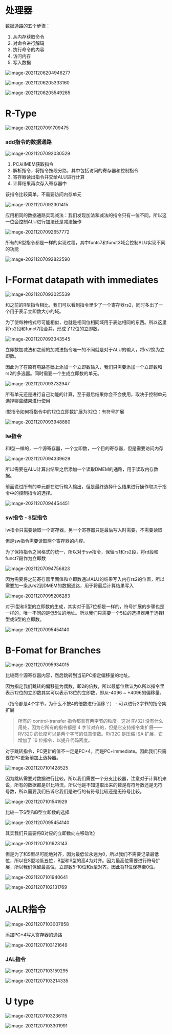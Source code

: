 # 处理器

数据通路的五个步骤：

1. 从内存获取命令
2. 对命令进行解码
3. 执行命令的内容
4. 访问内存
5. 写入数据



![image-20211206204946277](https://raw.githubusercontent.com/RogersLj/Image/master/PicGo/image-20211206204946277.png)

![image-20211206205333160](https://raw.githubusercontent.com/RogersLj/Image/master/PicGo/image-20211206205333160.png)

![image-20211206205549265](https://raw.githubusercontent.com/RogersLj/Image/master/PicGo/image-20211206205549265.png)



# R-Type

![image-20211207091709475](https://raw.githubusercontent.com/RogersLj/Image/master/PicGo/image-20211207091709475.png)



### add指令的数据通路

![image-20211207092030529](https://raw.githubusercontent.com/RogersLj/Image/master/PicGo/image-20211207092030529.png)



1. PC从IMEM获取指令
2. 解析指令，将指令按段分路，其中包括访问的寄存器和控制指令
3. 寄存器读出指令并交给ALU进行计算
4. 计算结果再次存入寄存器中



该指令比较简单，不需要访问内存单元

![image-20211207092301415](https://raw.githubusercontent.com/RogersLj/Image/master/PicGo/image-20211207092301415.png)





应用相同的数据通路实现减法：我们发现加法和减法的指令只有一位不同，所以这一位会控制ALU进行加法还是减法操作

![image-20211207092657772](https://raw.githubusercontent.com/RogersLj/Image/master/PicGo/image-20211207092657772.png)



所有的R型指令都是一样的实现过程，其中funtc7和funct3域会控制ALU实现不同的功能

![image-20211207092822590](https://raw.githubusercontent.com/RogersLj/Image/master/PicGo/image-20211207092822590.png)





# I-Format datapath with immediates

![image-20211207093025539](https://raw.githubusercontent.com/RogersLj/Image/master/PicGo/image-20211207093025539.png)



和之前的R型指令相比，我们可以看到指令里少了一个寄存器rs2，同时多出了一个用于表示立即数大小的域。

为了使每种格式尽可能相似，也就是相同位相同域用于表达相同的东西。所以这里将rs2段和funct7段合并，形成了12位的立即数。



![image-20211207093343545](https://raw.githubusercontent.com/RogersLj/Image/master/PicGo/image-20211207093343545.png)



立即数加减法和之前的加减法指令唯一的不同就是对于ALU的输入，将rs2换为立即数。

因此为了在原有电路基础上添加一个立即数输入，我们只需要添加一个立即数和rs2的多选器。同时需要一个生成立即数的单元。

![image-20211207093732947](https://raw.githubusercontent.com/RogersLj/Image/master/PicGo/image-20211207093732947.png)



所有单元还是进行自己功能的计算，至于最后结果你会不会使用，取决于控制单元选择哪些结果进行使用



I型指令如何将指令中的12位立即数扩展为32位：有符号扩展

![image-20211207093948880](https://raw.githubusercontent.com/RogersLj/Image/master/PicGo/image-20211207093948880.png)



### lw指令

和I型一样的，一个源寄存器，一个立即数，一个目的寄存器，但是需要访问内存

![image-20211207094339629](https://raw.githubusercontent.com/RogersLj/Image/master/PicGo/image-20211207094339629.png)





所以需要在ALU计算出结果之后添加一个读取DMEM的通路，用于读取内存数据。

前面说过所有的单元都在进行输入输出，但是最终选择什么结果进行操作取决于指令中的控制指令的选择。

![image-20211207094454451](https://raw.githubusercontent.com/RogersLj/Image/master/PicGo/image-20211207094454451.png)





### sw指令 - S型指令

lw指令只需要读取一个寄存器，另一个寄存器只是最后写入时需要，不需要读取

但是sw指令需要读取两个寄存器的内容。

为了保持指令之间格式的统一，所以对于sw指令，保留rs1和rs2段，将rd段和funct7段作为立即数

![image-20211207094756823](https://raw.githubusercontent.com/RogersLj/Image/master/PicGo/image-20211207094756823.png)



因为需要将之前寄存器里面值和立即数通过ALU的结果写入内存rs2的位置，所以需要加一条从rs2到DMEM的数据通路，用于将最后计算结果写入

![image-20211207095206283](https://raw.githubusercontent.com/RogersLj/Image/master/PicGo/image-20211207095206283.png)



对于I型和S型的立即数的生成，其实对于高7位都是一样的，符号扩展的步骤也是一样的，唯一不同的是低5位的地址。所以我们只需要一个5位的选择器用于选择I型或S型的立即数。

![image-20211207095454140](https://raw.githubusercontent.com/RogersLj/Image/master/PicGo/image-20211207095454140.png)





# B-Fomat for Branches

![image-20211207095934015](https://raw.githubusercontent.com/RogersLj/Image/master/PicGo/image-20211207095934015.png)



比较两个源寄存器内容，然后跳转到当前PC指定偏移量的地址。

因为指定我们跳转的偏移量为偶数，即2的倍数，所以最低位默认为0.所以指令里表示12位的立即数其实可以表示13位的立即数，即从-4096 ~ +4096的偏移量。

（指令都是4个字节，为什么不按4的倍数进行偏移？） - 可以进行2字节的指令集扩展

> 所有的 control-transfer 指令都具有两字节的粒度。这对 RV32I 没有什么用处，因为它所有的指令都是 4 字节对齐的，但是它支持指令集扩展—— RV32C 的长度可以是两个字节的任意倍数。RV32C 是压缩 ISA 扩展，它增加了 16 位指令，以提升代码密度。



对于跳转指令，PC更新的值不一定是PC+4，而是PC+immediate。因此我们只需要在PC更新前加上选择器。

![image-20211207101428525](https://raw.githubusercontent.com/RogersLj/Image/master/PicGo/image-20211207101428525.png)



因为跳转需要对数据进行比较，所以我们需要一个分支比较器，注意对于计算机来说，所有的数据都是01比特流，所以他是不知道取出来的数是有符号数还是无符号数，所以需要我们告诉它我们是进行的有符号比较还是无符号比较。

![image-20211207101541929](https://raw.githubusercontent.com/RogersLj/Image/master/PicGo/image-20211207101541929.png)



比较一下S型和B型立即数的选择

![image-20211207095454140](https://raw.githubusercontent.com/RogersLj/Image/master/PicGo/image-20211207095454140.png)



其实我们只需要将B对应的立即数向左移动1位

![image-20211207101923143](https://raw.githubusercontent.com/RogersLj/Image/master/PicGo/image-20211207101923143.png)



但是为了和S型尽可能地对齐，因为最低位永远为0，所以我们不需要记录最低位，所以在S型地低五位，B型和S型的高4为对齐。因为最高位需要进行符号扩展，所以我们保留最高位，立即数5-10位和s型对齐。因此将11位保存至0位。

![image-20211207101940641](https://raw.githubusercontent.com/RogersLj/Image/master/PicGo/image-20211207101940641.png)



![image-20211207102131769](https://raw.githubusercontent.com/RogersLj/Image/master/PicGo/image-20211207102131769.png)





# JALR指令

![image-20211207103007858](https://raw.githubusercontent.com/RogersLj/Image/master/PicGo/image-20211207103007858.png)





添加PC+4写入寄存器的通路

![image-20211207103121649](https://raw.githubusercontent.com/RogersLj/Image/master/PicGo/image-20211207103121649.png)





### JAL指令

![image-20211207103159295](https://raw.githubusercontent.com/RogersLj/Image/master/PicGo/image-20211207103159295.png)





![image-20211207103214335](https://raw.githubusercontent.com/RogersLj/Image/master/PicGo/image-20211207103214335.png)







# U type

![image-20211207103236115](https://raw.githubusercontent.com/RogersLj/Image/master/PicGo/image-20211207103236115.png)

![image-20211207103301991](https://raw.githubusercontent.com/RogersLj/Image/master/PicGo/image-20211207103301991.png)





